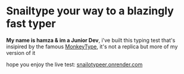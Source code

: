 # Snailtype your way to a blazingly fast typer

**My name is hamza & im a Junior Dev**, i've built this typing test that's insipired by the famous [MonkeyType](monkeytype.com), it's not a replica but more of my version of it

hope you enjoy the live test: [snailotypeer.onrender.com](https://snailotypeer.onrender.com)

